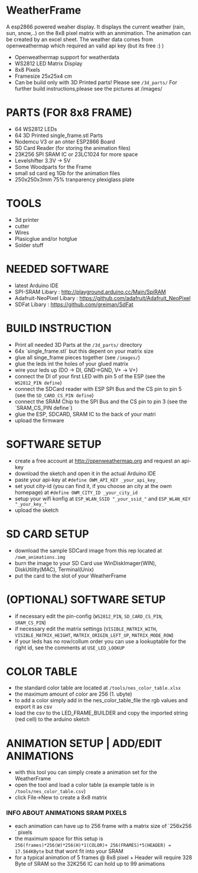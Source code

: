 # WeatherFrame
A esp2866 powered weaher display.
It displays the current weather (rain, sun, snow,..) on the 8x8 pixel matrix with an anmimation.
The animation can be created by an excel sheet.
The weather data comes from openweathermap which required an valid api key (but its free :) )
* Openweathermap support for weatherdata
* WS2812 LED Matrix Display
* 8x8 Pixels 
* Framesize 25x25x4 cm
* Can be build only with 3D Printed parts! Please see `/3d_parts/`
For further build instructions,please see the pictures at /images/


# PARTS (FOR 8x8 FRAME)
 * 64 WS2812 LEDs
 * 64 3D Printed single_frame.stl Parts
 * Nodemcu V3 or an ohter ESP2866 Board
 * SD Card Reader (for storing the animation files)
 * 23K256 SPI SRAM IC or 23LC1024 for more space
 * Levelshifter 3.3V -> 5V
 * Some Woodparts for the Frame
 * small sd card eg 1Gb for the animation files
 * 250x250x3mm 75% tranparency plexiglass plate
 
# TOOLS
 * 3d printer
 * cutter
 * Wires
 * Plasicglue and/or hotglue
 * Solder stuff

# NEEDED SOFTWARE
 * latest Arduino IDE
 * SPI-SRAM Libary : http://playground.arduino.cc/Main/SpiRAM
 * Adafruit-NeoPixel Libary : https://github.com/adafruit/Adafruit_NeoPixel
 * SDFat Libary : https://github.com/greiman/SdFat
 
# BUILD INSTRUCTION
 * Print all needed 3D Parts at the `/3d_parts/` directory 
 * 64x ´single_frame.stl´ but this depent on your matrix size
 * glue all singe_frame pieces together (see `/images/`)
 * glue the leds int the holes of your glued matrix
 * wire your leds up (DO -> DI, GND->GND, V+ -> V+)
 * connect the DI of your first LED with pin 5 of the ESP (see the `WS2812_PIN define`)
 * connect the SDCard reader with ESP SPI Bus and the CS pin to pin 5 (see the `SD_CARD_CS_PIN define`)
 * connect the SRAM Chip to the SPI Bus and the CS pin to pin 3 (see the ´SRAM_CS_PIN define´)
 * glue the ESP, SDCARD, SRAM IC to the back of your matri
 * upload the firmware

# SOFTWARE SETUP
 * create a free account at http://openweathermap.org and request an api-key
 * download the sketch and open it in the actual Arduino IDE
 * paste your api-key at `#define OWM_API_KEY _your_api_key_`
 * set yout city-id (you can find it, if you choose an city at the owm homepage) at `#define OWM_CITY_ID _your_city_id`
 * setup your wifi konfig at `ESP_WLAN_SSID "_your_ssid_"` and `ESP_WLAN_KEY "_your_key_"`
 * upload the sketch
 
# SD CARD SETUP
 * download the sample SDCard image from this rep located at `/owm_animations.img`
 * burn the image to your SD Card use WinDiskImager(WIN), DiskUtility(MAC), Terminal(Unix)
 * put the card to the slot of your WeatherFrame
 
 
# (OPTIONAL) SOFTWARE SETUP
 * if necessary edit the pin-config (`WS2812_PIN`, `SD_CARD_CS_PIN`, `SRAM_CS_PIN`)
 * if necessary edit the matrix settings (`VISIBLE_MATRIX_WITH`, `VISIBLE_MATRIX_HEIGHT`, `MATRIX_ORIGIN_LEFT_UP`, `MATRIX_MODE_ROW`)
 * if your leds has no row/collum order you can use a lookuptable for the right id, see the comments at `USE_LED_LOOKUP`
 
# COLOR TABLE
 * the standard color table are located at `/tools/nes_color_table.xlsx`
 * the maximum amount of color are 256 (1. ubyte)
 * to add a color simply add in the nes_color_table_file the rgb values and export it as csv
 * load the csv to the LED_FRAME_BUILDER and copy the imported string (red cell) to the arduino sketch
 
# ANIMATION SETUP | ADD/EDIT ANIMATIONS
 * with this tool you can simply create a animation set for the WeatherFrame
 * open the tool and load a color table (a example table is in `/tools/nes_color_table.csv`)
 * click File->New to create a 8x8 matrix


### INFO ABOUT ANIMATIONS SRAM PIXELS
 * each animation can have up to 256 frame with a matrix size of ´256x256´ pixels
 * the maximum space for this setup is `256(frames)*256(W)*256(H)*1(COLOR)+ 256(FRAMES)*5(HEADER) = 17.564KByte`  but that wont fit into your SRAM
 * for a typical animation of 5 frames @ 8x8 pixel + Header will require 328 Byte of SRAM so the 32K256 IC can hold up to 99 animations
